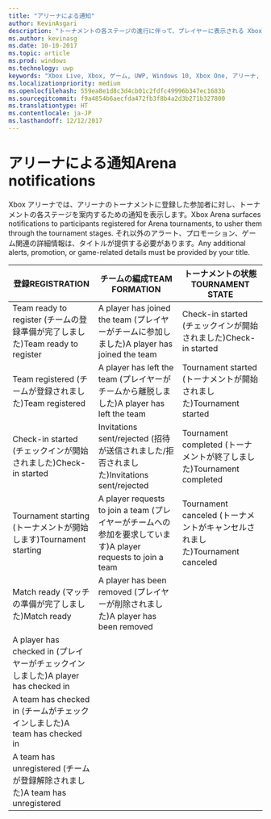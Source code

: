 ```yaml
---
title: "アリーナによる通知"
author: KevinAsgari
description: "トーナメントの各ステージの進行に伴って、プレイヤーに表示される Xbox アリーナの通知について説明します。"
ms.author: kevinasg
ms.date: 10-10-2017
ms.topic: article
ms.prod: windows
ms.technology: uwp
keywords: "Xbox Live, Xbox, ゲーム, UWP, Windows 10, Xbox One, アリーナ, トーナメント, UX"
ms.localizationpriority: medium
ms.openlocfilehash: 559ea8e1d8c3d4cb01c2fdfc49996b347ec1683b
ms.sourcegitcommit: f9a4854b6aecfda472fb3f8b4a2d3b271b327800
ms.translationtype: HT
ms.contentlocale: ja-JP
ms.lasthandoff: 12/12/2017
---
```

# <a name="arena-notifications"></a><span data-ttu-id="92947-104">アリーナによる通知</span><span class="sxs-lookup"><span data-stu-id="92947-104">Arena notifications</span></span>

<span data-ttu-id="92947-105">Xbox アリーナでは、アリーナのトーナメントに登録した参加者に対し、トーナメントの各ステージを案内するための通知を表示します。</span><span class="sxs-lookup"><span data-stu-id="92947-105">Xbox Arena surfaces notifications to participants registered for Arena tournaments, to usher them through the tournament stages.</span></span> <span data-ttu-id="92947-106">それ以外のアラート、プロモーション、ゲーム関連の詳細情報は、タイトルが提供する必要があります。</span><span class="sxs-lookup"><span data-stu-id="92947-106">Any additional alerts, promotion, or game-related details must be provided by your title.</span></span>

<span data-ttu-id="92947-107">登録</span><span class="sxs-lookup"><span data-stu-id="92947-107">REGISTRATION</span></span> | <span data-ttu-id="92947-108">チームの編成</span><span class="sxs-lookup"><span data-stu-id="92947-108">TEAM FORMATION</span></span> | <span data-ttu-id="92947-109">トーナメントの状態</span><span class="sxs-lookup"><span data-stu-id="92947-109">TOURNAMENT STATE</span></span>
--- | --- | ---
<span data-ttu-id="92947-110">Team ready to register (チームの登録準備が完了しました)</span><span class="sxs-lookup"><span data-stu-id="92947-110">Team ready to register</span></span> | <span data-ttu-id="92947-111">A player has joined the team (プレイヤーがチームに参加しました)</span><span class="sxs-lookup"><span data-stu-id="92947-111">A player has joined the team</span></span> | <span data-ttu-id="92947-112">Check-in started (チェックインが開始されました)</span><span class="sxs-lookup"><span data-stu-id="92947-112">Check-in started</span></span>
<span data-ttu-id="92947-113">Team registered (チームが登録されました)</span><span class="sxs-lookup"><span data-stu-id="92947-113">Team registered</span></span> | <span data-ttu-id="92947-114">A player has left the team (プレイヤーがチームから離脱しました)</span><span class="sxs-lookup"><span data-stu-id="92947-114">A player has left the team</span></span> | <span data-ttu-id="92947-115">Tournament started (トーナメントが開始されました)</span><span class="sxs-lookup"><span data-stu-id="92947-115">Tournament started</span></span>
<span data-ttu-id="92947-116">Check-in started (チェックインが開始されました)</span><span class="sxs-lookup"><span data-stu-id="92947-116">Check-in started</span></span> | <span data-ttu-id="92947-117">Invitations sent/rejected (招待が送信されました/拒否されました)</span><span class="sxs-lookup"><span data-stu-id="92947-117">Invitations sent/rejected</span></span> | <span data-ttu-id="92947-118">Tournament completed (トーナメントが終了しました)</span><span class="sxs-lookup"><span data-stu-id="92947-118">Tournament completed</span></span>
<span data-ttu-id="92947-119">Tournament starting (トーナメントが開始します)</span><span class="sxs-lookup"><span data-stu-id="92947-119">Tournament starting</span></span> | <span data-ttu-id="92947-120">A player requests to join a team (プレイヤーがチームへの参加を要求しています)</span><span class="sxs-lookup"><span data-stu-id="92947-120">A player requests to join a team</span></span> | <span data-ttu-id="92947-121">Tournament canceled (トーナメントがキャンセルされました)</span><span class="sxs-lookup"><span data-stu-id="92947-121">Tournament canceled</span></span>
<span data-ttu-id="92947-122">Match ready (マッチの準備が完了しました)</span><span class="sxs-lookup"><span data-stu-id="92947-122">Match ready</span></span> | <span data-ttu-id="92947-123">A player has been removed (プレイヤーが削除されました)</span><span class="sxs-lookup"><span data-stu-id="92947-123">A player has been removed</span></span> |
<span data-ttu-id="92947-124">A player has checked in (プレイヤーがチェックインしました)</span><span class="sxs-lookup"><span data-stu-id="92947-124">A player has checked in</span></span> | |
<span data-ttu-id="92947-125">A team has checked in (チームがチェックインしました)</span><span class="sxs-lookup"><span data-stu-id="92947-125">A team has checked in</span></span> | |
<span data-ttu-id="92947-126">A team has unregistered (チームが登録解除されました)</span><span class="sxs-lookup"><span data-stu-id="92947-126">A team has unregistered</span></span> | |
